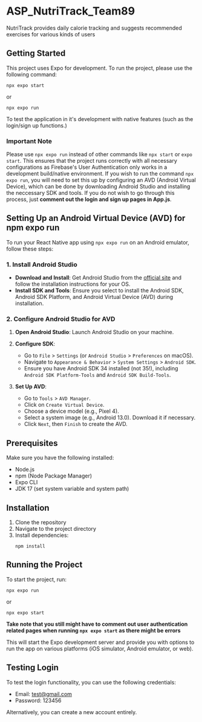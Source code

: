 # ASP_NutriTrack_Team89
NutriTrack provides daily calorie tracking and suggests recommended exercises for various kinds of users 

## Getting Started

This project uses Expo for development. To run the project, please use the following command:

```
npx expo start
```
or

```
npx expo run
```
To test the application in it's development with native features (such as the login/sign up functions.)

### Important Note

Please use `npx expo run` instead of other commands like `npx start` or `expo start`. This ensures that the project runs correctly with all necessary configurations as Firebase's User Authentication only works in a development build/native environment. If you wish to run the command `npx expo run`, you will need to set this up by configuring an AVD (Android Virtual Device), which can be done by downloading Android Studio and installing the neccessary SDK and tools. If you do not wish to go through this process, just **comment out the login and sign up pages in App.js**.

## Setting Up an Android Virtual Device (AVD) for npm expo run

To run your React Native app using `npx expo run` on an Android emulator, follow these steps:

### 1. Install Android Studio

- **Download and Install**: Get Android Studio from the [official site](https://developer.android.com/studio) and follow the installation instructions for your OS.
- **Install SDK and Tools**: Ensure you select to install the Android SDK, Android SDK Platform, and Android Virtual Device (AVD) during installation.

### 2. Configure Android Studio for AVD

1. **Open Android Studio**:
   Launch Android Studio on your machine.

2. **Configure SDK**:
   - Go to `File` > `Settings` (or `Android Studio` > `Preferences` on macOS).
   - Navigate to `Appearance & Behavior` > `System Settings` > `Android SDK`.
   - Ensure you have Android SDK 34 installed (not 35!), including `Android SDK Platform-Tools` and `Android SDK Build-Tools`.

3. **Set Up AVD**:
   - Go to `Tools` > `AVD Manager`.
   - Click on `Create Virtual Device`.
   - Choose a device model (e.g., Pixel 4).
   - Select a system image (e.g., Android 13.0). Download it if necessary.
   - Click `Next`, then `Finish` to create the AVD.

## Prerequisites

Make sure you have the following installed:
- Node.js
- npm (Node Package Manager)
- Expo CLI
- JDK 17 (set system variable and system path)

## Installation

1. Clone the repository
2. Navigate to the project directory
3. Install dependencies:
   ```
   npm install
   ```

## Running the Project

To start the project, run:

```
npx expo run
```
or

```
npx expo start
```
**Take note that you still might have to comment out user authentication related pages when running `npx expo start` as there might be errors**

This will start the Expo development server and provide you with options to run the app on various platforms (iOS simulator, Android emulator, or web).

## Testing Login

To test the login functionality, you can use the following credentials:

- Email: test@gmail.com
- Password: 123456

Alternatively, you can create a new account entirely.
